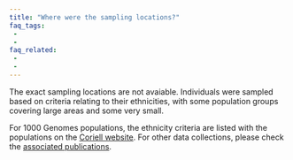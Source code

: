 ```yaml
---
title: "Where were the sampling locations?"
faq_tags:
 -
 -
faq_related:
 -
 -
---
```


The exact sampling locations are not avaiable. Individuals were sampled based on criteria relating to their ethnicities, with some population groups covering large areas and some very small.

For 1000 Genomes populations, the ethnicity criteria are listed with the populations on the [Coriell website](https://www.coriell.org/1/NHGRI/Collections/1000-Genomes-Collections). For other data collections, please check the [associated publications](https://www.internationalgenome.org/data-portal/data-collection).
